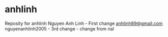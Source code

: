 anhlinh
=======

Reposity for anhlinh
Nguyen Anh Linh - First change
anhlinh89@gmail.com
nguyenanhlinh2005 - 3rd change - change from nal
